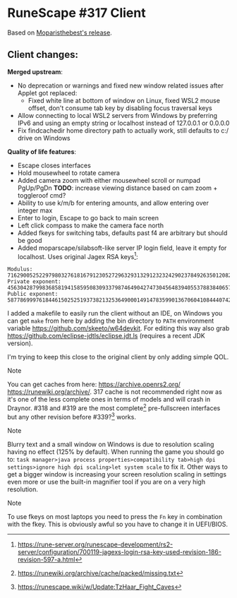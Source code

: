 # RuneScape #317 Client

Based on [Moparisthebest's release](https://www.moparisthebest.com/downloads/rs317.rar).

## Client changes:
**Merged upstream**:
- No deprecation or warnings and fixed new window related issues after Applet got replaced:
  - Fixed white line at bottom of window on Linux, fixed WSL2 mouse offset, don't consume tab key by disabling focus traversal keys
- Allow connecting to local WSL2 servers from Windows by preferring IPv6 and using an empty string or localhost instead of 127.0.0.1 or 0.0.0.0
- Fix findcachedir home directory path to actually work, still defaults to c:/ drive on Windows

**Quality of life features**:
- Escape closes interfaces
- Hold mousewheel to rotate camera
- Added camera zoom with either mousewheel scroll or numpad PgUp/PgDn **TODO**: increase viewing distance based on cam zoom + toggleroof cmd?
- Ability to use k/m/b for entering amounts, and allow entering over integer max
- Enter to login, Escape to go back to main screen
- Left click compass to make the camera face north
- Added fkeys for switching tabs, defaults past f4 are arbitrary but should be good
- Added moparscape/silabsoft-like server IP login field, leave it empty for localhost. Uses original Jagex RSA keys[^1]:
```
Modulus: 7162900525229798032761816791230527296329313291232324290237849263501208207972894053929065636522363163621000728841182238772712427862772219676577293600221789
Private exponent: 4563042879983685819415859508309337987464904274730456483940553788384065737798175536144539635545496149193181089921240252410947054964044522362195913220892133
Public exponent: 58778699976184461502525193738213253649000149147835990136706041084440742975821
```

I added a makefile to easily run the client without an IDE, on Windows you can get `make` from here by adding the bin directory to `PATH` environment variable https://github.com/skeeto/w64devkit. For editing this way also grab https://github.com/eclipse-jdtls/eclipse.jdt.ls (requires a recent JDK version).

I'm trying to keep this close to the original client by only adding simple QOL.

> [!NOTE]
> You can get caches from here: https://archive.openrs2.org/ https://runewiki.org/archive/. 317 cache is not recommended right now as it's one of the less complete ones in terms of models and will crash in Draynor. #318 and #319 are the most complete[^2] pre-fullscreen interfaces but any other revision before #339?[^3] works.

> [!NOTE]
> Blurry text and a small window on Windows is due to resolution scaling having no effect (125% by default). When running the game you should go to: `task manager>java process properties>compatibility tab>high dpi settings>ignore high dpi scaling>let system scale` to fix it. Other ways to get a bigger window is increasing your screen resolution scaling in settings even more or use the built-in magnifier tool if you are on a very high resolution.

> [!NOTE]
> To use fkeys on most laptops you need to press the `Fn` key in combination with the fkey. This is obviously awful so you have to change it in UEFI/BIOS.

[^1]: https://rune-server.org/runescape-development/rs2-server/configuration/700119-jagexs-login-rsa-key-used-revision-186-revision-597-a.html
[^2]: https://runewiki.org/archive/cache/packed/missing.txt
[^3]: https://runescape.wiki/w/Update:TzHaar_Fight_Caves
